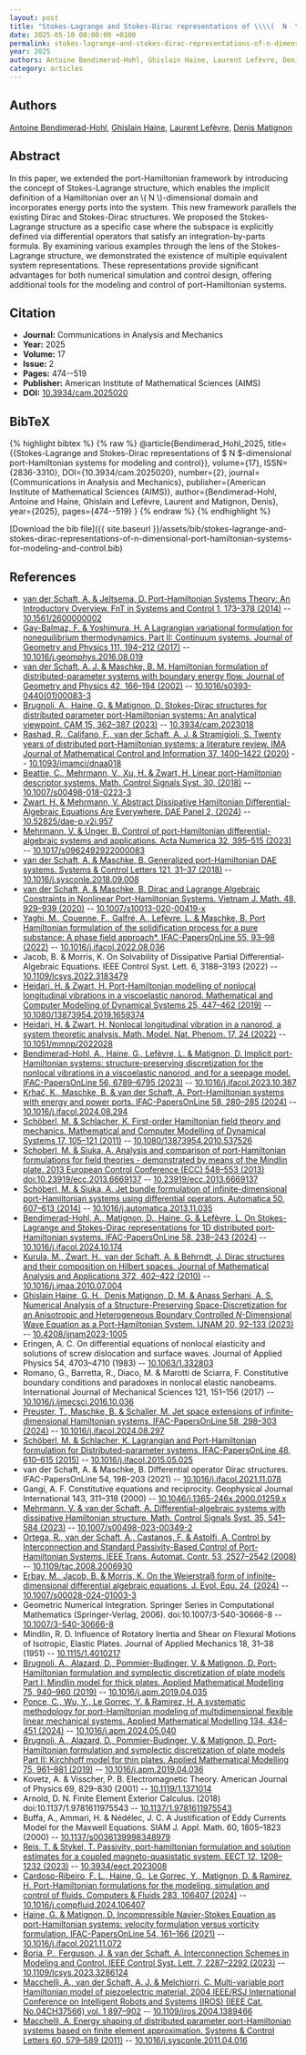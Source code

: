 ```yaml
---
layout: post
title: "Stokes-Lagrange and Stokes-Dirac representations of \\\\(  N  \\\\)-dimensional port-Hamiltonian systems for modeling and control"
date: 2025-05-10 00:00:00 +0100
permalink: stokes-lagrange-and-stokes-dirac-representations-of-n-dimensional-port-hamiltonian-systems-for-modeling-and-control
year: 2025
authors: Antoine Bendimerad-Hohl, Ghislain Haine, Laurent Lefèvre, Denis Matignon
category: articles
---
```

 
## Authors
[Antoine Bendimerad-Hohl](authors/antoine-bendimerad-Hohl), [Ghislain Haine](authors/ghislain-haine), [Laurent Lefèvre](authors/laurent-lefevre), [Denis Matignon](authors/denis-matignon)
 
## Abstract
In this paper, we extended the port-Hamiltonian framework by introducing the concept of Stokes-Lagrange structure, which enables the implicit definition of a Hamiltonian over an \\( N \\)-dimensional domain and incorporates energy ports into the system. This new framework parallels the existing Dirac and Stokes-Dirac structures. We proposed the Stokes-Lagrange structure as a specific case where the subspace is explicitly defined via differential operators that satisfy an integration-by-parts formula. By examining various examples through the lens of the Stokes-Lagrange structure, we demonstrated the existence of multiple equivalent system representations. These representations provide significant advantages for both numerical simulation and control design, offering additional tools for the modeling and control of port-Hamiltonian systems.
 
## Citation
- **Journal:** Communications in Analysis and Mechanics
- **Year:** 2025
- **Volume:** 17
- **Issue:** 2
- **Pages:** 474--519
- **Publisher:** American Institute of Mathematical Sciences (AIMS)
- **DOI:** [10.3934/cam.2025020](https://doi.org/10.3934/cam.2025020)
 
## BibTeX
{% highlight bibtex %}
{% raw %}
@article{Bendimerad_Hohl_2025,
  title={{Stokes-Lagrange and Stokes-Dirac representations of $ N $-dimensional port-Hamiltonian systems for modeling and control}},
  volume={17},
  ISSN={2836-3310},
  DOI={10.3934/cam.2025020},
  number={2},
  journal={Communications in Analysis and Mechanics},
  publisher={American Institute of Mathematical Sciences (AIMS)},
  author={Bendimerad-Hohl, Antoine and Haine, Ghislain and Lefèvre, Laurent and Matignon, Denis},
  year={2025},
  pages={474--519}
}
{% endraw %}
{% endhighlight %}
 
[Download the bib file]({{ site.baseurl }}/assets/bib/stokes-lagrange-and-stokes-dirac-representations-of-n-dimensional-port-hamiltonian-systems-for-modeling-and-control.bib)
 
## References
- [van der Schaft, A. & Jeltsema, D. Port-Hamiltonian Systems Theory: An Introductory Overview. FnT in Systems and Control 1, 173–378 (2014)](port-hamiltonian-systems-theory-an-introductory-overview) -- [10.1561/2600000002](https://doi.org/10.1561/2600000002)
- [Gay-Balmaz, F. & Yoshimura, H. A Lagrangian variational formulation for nonequilibrium thermodynamics. Part II: Continuum systems. Journal of Geometry and Physics 111, 194–212 (2017)](a-lagrangian-variational-formulation-for-nonequilibrium-thermodynamics-part-ii-continuum-systems) -- [10.1016/j.geomphys.2016.08.019](https://doi.org/10.1016/j.geomphys.2016.08.019)
- [van der Schaft, A. J. & Maschke, B. M. Hamiltonian formulation of distributed-parameter systems with boundary energy flow. Journal of Geometry and Physics 42, 166–194 (2002)](hamiltonian-formulation-of-distributed-parameter-systems-with-boundary-energy-flow) -- [10.1016/s0393-0440(01)00083-3](https://doi.org/10.1016/s0393-0440(01)00083-3)
- [Brugnoli, A., Haine, G. & Matignon, D. Stokes-Dirac structures for distributed parameter port-Hamiltonian systems: An analytical viewpoint. CAM 15, 362–387 (2023)](stokes-dirac-structures-for-distributed-parameter-port-hamiltonian-systems-an-analytical-viewpoint) -- [10.3934/cam.2023018](https://doi.org/10.3934/cam.2023018)
- [Rashad, R., Califano, F., van der Schaft, A. J. & Stramigioli, S. Twenty years of distributed port-Hamiltonian systems: a literature review. IMA Journal of Mathematical Control and Information 37, 1400–1422 (2020)](twenty-years-of-distributed-port-hamiltonian-systems-a-literature-review) -- [10.1093/imamci/dnaa018](https://doi.org/10.1093/imamci/dnaa018)
- [Beattie, C., Mehrmann, V., Xu, H. & Zwart, H. Linear port-Hamiltonian descriptor systems. Math. Control Signals Syst. 30, (2018)](linear-port-hamiltonian-descriptor-systems) -- [10.1007/s00498-018-0223-3](https://doi.org/10.1007/s00498-018-0223-3)
- [Zwart, H. & Mehrmann, V. Abstract Dissipative Hamiltonian Differential-Algebraic Equations Are Everywhere. DAE Panel 2, (2024)](abstract-dissipative-hamiltonian-differential-algebraic-equations-are-everywhere) -- [10.52825/dae-p.v2i.957](https://doi.org/10.52825/dae-p.v2i.957)
- [Mehrmann, V. & Unger, B. Control of port-Hamiltonian differential-algebraic systems and applications. Acta Numerica 32, 395–515 (2023)](control-of-port-hamiltonian-differential-algebraic-systems-and-applications) -- [10.1017/s0962492922000083](https://doi.org/10.1017/s0962492922000083)
- [van der Schaft, A. & Maschke, B. Generalized port-Hamiltonian DAE systems. Systems &amp; Control Letters 121, 31–37 (2018)](generalized-port-hamiltonian-dae-systems) -- [10.1016/j.sysconle.2018.09.008](https://doi.org/10.1016/j.sysconle.2018.09.008)
- [van der Schaft, A. & Maschke, B. Dirac and Lagrange Algebraic Constraints in Nonlinear Port-Hamiltonian Systems. Vietnam J. Math. 48, 929–939 (2020)](dirac-and-lagrange-algebraic-constraints-in-nonlinear-port-hamiltonian-systems) -- [10.1007/s10013-020-00419-x](https://doi.org/10.1007/s10013-020-00419-x)
- [Yaghi, M., Couenne, F., Galfré, A., Lefèvre, L. & Maschke, B. Port Hamiltonian formulation of the solidification process for a pure substance: A phase field approach*. IFAC-PapersOnLine 55, 93–98 (2022)](port-hamiltonian-formulation-of-the-solidification-process-for-a-pure-substance-a-phase-field-approach) -- [10.1016/j.ifacol.2022.08.036](https://doi.org/10.1016/j.ifacol.2022.08.036)
- Jacob, B. & Morris, K. On Solvability of Dissipative Partial Differential-Algebraic Equations. IEEE Control Syst. Lett. 6, 3188–3193 (2022) -- [10.1109/lcsys.2022.3183479](https://doi.org/10.1109/lcsys.2022.3183479)
- [Heidari, H. & Zwart, H. Port-Hamiltonian modelling of nonlocal longitudinal vibrations in a viscoelastic nanorod. Mathematical and Computer Modelling of Dynamical Systems 25, 447–462 (2019)](port-hamiltonian-modelling-of-nonlocal-longitudinal-vibrations-in-a-viscoelastic-nanorod) -- [10.1080/13873954.2019.1659374](https://doi.org/10.1080/13873954.2019.1659374)
- [Heidari, H. & Zwart, H. Nonlocal longitudinal vibration in a nanorod, a system theoretic analysis. Math. Model. Nat. Phenom. 17, 24 (2022)](nonlocal-longitudinal-vibration-in-a-nanorod-a-system-theoretic-analysis) -- [10.1051/mmnp/2022028](https://doi.org/10.1051/mmnp/2022028)
- [Bendimerad-Hohl, A., Haine, G., Lefèvre, L. & Matignon, D. Implicit port-Hamiltonian systems: structure-preserving discretization for the nonlocal vibrations in a viscoelastic nanorod, and for a seepage model. IFAC-PapersOnLine 56, 6789–6795 (2023)](implicit-port-hamiltonian-systems-structure-preserving-discretization-for-the-nonlocal-vibrations-in-a-viscoelastic-nanorod-and-for-a-seepage-model) -- [10.1016/j.ifacol.2023.10.387](https://doi.org/10.1016/j.ifacol.2023.10.387)
- [Krhač, K., Maschke, B. & van der Schaft, A. Port-Hamiltonian systems with energy and power ports. IFAC-PapersOnLine 58, 280–285 (2024)](port-hamiltonian-systems-with-energy-and-power-ports) -- [10.1016/j.ifacol.2024.08.294](https://doi.org/10.1016/j.ifacol.2024.08.294)
- [Schöberl, M. & Schlacher, K. First-order Hamiltonian field theory and mechanics. Mathematical and Computer Modelling of Dynamical Systems 17, 105–121 (2011)](first-order-hamiltonian-field-theory-and-mechanics) -- [10.1080/13873954.2010.537526](https://doi.org/10.1080/13873954.2010.537526)
- [Schoberl, M. & Siuka, A. Analysis and comparison of port-Hamiltonian formulations for field theories - demonstrated by means of the Mindlin plate. 2013 European Control Conference (ECC) 548–553 (2013) doi:10.23919/ecc.2013.6669137](analysis-and-comparison-of-port-hamiltonian-formulations-for-field-theories-demonstrated-by-means-of-the-mindlin-plate) -- [10.23919/ecc.2013.6669137](https://doi.org/10.23919/ecc.2013.6669137)
- [Schöberl, M. & Siuka, A. Jet bundle formulation of infinite-dimensional port-Hamiltonian systems using differential operators. Automatica 50, 607–613 (2014)](jet-bundle-formulation-of-infinite-dimensional-port-hamiltonian-systems-using-differential-operators) -- [10.1016/j.automatica.2013.11.035](https://doi.org/10.1016/j.automatica.2013.11.035)
- [Bendimerad-Hohl, A., Matignon, D., Haine, G. & Lefèvre, L. On Stokes-Lagrange and Stokes-Dirac representations for 1D distributed port-Hamiltonian systems. IFAC-PapersOnLine 58, 238–243 (2024)](on-stokes-lagrange-and-stokes-dirac-representations-for-1d-distributed-port-hamiltonian-systems) -- [10.1016/j.ifacol.2024.10.174](https://doi.org/10.1016/j.ifacol.2024.10.174)
- [Kurula, M., Zwart, H., van der Schaft, A. & Behrndt, J. Dirac structures and their composition on Hilbert spaces. Journal of Mathematical Analysis and Applications 372, 402–422 (2010)](dirac-structures-and-their-composition-on-hilbert-spaces) -- [10.1016/j.jmaa.2010.07.004](https://doi.org/10.1016/j.jmaa.2010.07.004)
- [Ghislain Haine, G. H., Denis Matignon, D. M. & Anass Serhani, A. S. Numerical Analysis of a Structure-Preserving Space-Discretization for an Anisotropic and Heterogeneous Boundary Controlled $N$-Dimensional Wave Equation as a Port-Hamiltonian System. IJNAM 20, 92–133 (2023)](numerical-analysis-of-a-structure-preserving-space-discretization-for-an-anisotropic-and-heterogeneous-boundary-controlled-n-dimensional-wave-equation-as-a-port-hamiltonian-system) -- [10.4208/ijnam2023-1005](https://doi.org/10.4208/ijnam2023-1005)
- Eringen, A. C. On differential equations of nonlocal elasticity and solutions of screw dislocation and surface waves. Journal of Applied Physics 54, 4703–4710 (1983) -- [10.1063/1.332803](https://doi.org/10.1063/1.332803)
- Romano, G., Barretta, R., Diaco, M. & Marotti de Sciarra, F. Constitutive boundary conditions and paradoxes in nonlocal elastic nanobeams. International Journal of Mechanical Sciences 121, 151–156 (2017) -- [10.1016/j.ijmecsci.2016.10.036](https://doi.org/10.1016/j.ijmecsci.2016.10.036)
- [Preuster, T., Maschke, B. & Schaller, M. Jet space extensions of infinite-dimensional Hamiltonian systems. IFAC-PapersOnLine 58, 298–303 (2024)](jet-space-extensions-of-infinite-dimensional-hamiltonian-systems) -- [10.1016/j.ifacol.2024.08.297](https://doi.org/10.1016/j.ifacol.2024.08.297)
- [Schöberl, M. & Schlacher, K. Lagrangian and Port-Hamiltonian formulation for Distributed-parameter systems. IFAC-PapersOnLine 48, 610–615 (2015)](lagrangian-and-port-hamiltonian-formulation-for-distributed-parameter-systems) -- [10.1016/j.ifacol.2015.05.025](https://doi.org/10.1016/j.ifacol.2015.05.025)
- van der Schaft, A. & Maschke, B. Differential operator Dirac structures. IFAC-PapersOnLine 54, 198–203 (2021) -- [10.1016/j.ifacol.2021.11.078](https://doi.org/10.1016/j.ifacol.2021.11.078)
- Gangi, A. F. Constitutive equations and reciprocity. Geophysical Journal International 143, 311–318 (2000) -- [10.1046/j.1365-246x.2000.01259.x](https://doi.org/10.1046/j.1365-246x.2000.01259.x)
- [Mehrmann, V. & van der Schaft, A. Differential–algebraic systems with dissipative Hamiltonian structure. Math. Control Signals Syst. 35, 541–584 (2023)](differential-algebraic-systems-with-dissipative-hamiltonian-structure) -- [10.1007/s00498-023-00349-2](https://doi.org/10.1007/s00498-023-00349-2)
- [Ortega, R., van der Schaft, A., Castanos, F. & Astolfi, A. Control by Interconnection and Standard Passivity-Based Control of Port-Hamiltonian Systems. IEEE Trans. Automat. Contr. 53, 2527–2542 (2008)](control-by-interconnection-and-standard-passivity-based-control-of-port-hamiltonian-systems) -- [10.1109/tac.2008.2006930](https://doi.org/10.1109/tac.2008.2006930)
- [Erbay, M., Jacob, B. & Morris, K. On the Weierstraß form of infinite-dimensional differential algebraic equations. J. Evol. Equ. 24, (2024)](on-the-weierstrass-form-of-infinite-dimensional-differential-algebraic-equations) -- [10.1007/s00028-024-01003-3](https://doi.org/10.1007/s00028-024-01003-3)
- Geometric Numerical Integration. Springer Series in Computational Mathematics (Springer-Verlag, 2006). doi:10.1007/3-540-30666-8 -- [10.1007/3-540-30666-8](https://doi.org/10.1007/3-540-30666-8)
- Mindlin, R. D. Influence of Rotatory Inertia and Shear on Flexural Motions of Isotropic, Elastic Plates. Journal of Applied Mechanics 18, 31–38 (1951) -- [10.1115/1.4010217](https://doi.org/10.1115/1.4010217)
- [Brugnoli, A., Alazard, D., Pommier-Budinger, V. & Matignon, D. Port-Hamiltonian formulation and symplectic discretization of plate models Part I: Mindlin model for thick plates. Applied Mathematical Modelling 75, 940–960 (2019)](port-hamiltonian-formulation-and-symplectic-discretization-of-plate-models-part-i-mindlin-model-for-thick-plates) -- [10.1016/j.apm.2019.04.035](https://doi.org/10.1016/j.apm.2019.04.035)
- [Ponce, C., Wu, Y., Le Gorrec, Y. & Ramirez, H. A systematic methodology for port-Hamiltonian modeling of multidimensional flexible linear mechanical systems. Applied Mathematical Modelling 134, 434–451 (2024)](a-systematic-methodology-for-port-hamiltonian-modeling-of-multidimensional-flexible-linear-mechanical-systems) -- [10.1016/j.apm.2024.05.040](https://doi.org/10.1016/j.apm.2024.05.040)
- [Brugnoli, A., Alazard, D., Pommier-Budinger, V. & Matignon, D. Port-Hamiltonian formulation and symplectic discretization of plate models Part II: Kirchhoff model for thin plates. Applied Mathematical Modelling 75, 961–981 (2019)](port-hamiltonian-formulation-and-symplectic-discretization-of-plate-models-part-ii-kirchhoff-model-for-thin-plates) -- [10.1016/j.apm.2019.04.036](https://doi.org/10.1016/j.apm.2019.04.036)
- Kovetz, A. & Visscher, P. B. Electromagnetic Theory. American Journal of Physics 69, 829–830 (2001) -- [10.1119/1.1371014](https://doi.org/10.1119/1.1371014)
- Arnold, D. N. Finite Element Exterior Calculus. (2018) doi:10.1137/1.9781611975543 -- [10.1137/1.9781611975543](https://doi.org/10.1137/1.9781611975543)
- Buffa, A., Ammari, H. & Nédélec, J. C. A Justification of Eddy Currents Model for the Maxwell Equations. SIAM J. Appl. Math. 60, 1805–1823 (2000) -- [10.1137/s0036139998348979](https://doi.org/10.1137/s0036139998348979)
- [Reis, T. & Stykel, T. Passivity, port-hamiltonian formulation and solution estimates for a coupled magneto-quasistatic system. EECT 12, 1208–1232 (2023)](passivity-port-hamiltonian-formulation-and-solution-estimates-for-a-coupled-magneto-quasistatic-system) -- [10.3934/eect.2023008](https://doi.org/10.3934/eect.2023008)
- [Cardoso-Ribeiro, F. L., Haine, G., Le Gorrec, Y., Matignon, D. & Ramirez, H. Port-Hamiltonian formulations for the modeling, simulation and control of fluids. Computers &amp; Fluids 283, 106407 (2024)](port-hamiltonian-formulations-for-the-modeling-simulation-and-control-of-fluids) -- [10.1016/j.compfluid.2024.106407](https://doi.org/10.1016/j.compfluid.2024.106407)
- [Haine, G. & Matignon, D. Incompressible Navier-Stokes Equation as port-Hamiltonian systems: velocity formulation versus vorticity formulation. IFAC-PapersOnLine 54, 161–166 (2021)](incompressible-navier-stokes-equation-as-port-hamiltonian-systems-velocity-formulation-versus-vorticity-formulation) -- [10.1016/j.ifacol.2021.11.072](https://doi.org/10.1016/j.ifacol.2021.11.072)
- [Borja, P., Ferguson, J. & van der Schaft, A. Interconnection Schemes in Modeling and Control. IEEE Control Syst. Lett. 7, 2287–2292 (2023)](interconnection-schemes-in-modeling-and-control) -- [10.1109/lcsys.2023.3286124](https://doi.org/10.1109/lcsys.2023.3286124)
- [Macchelli, A., van der Schaft, A. J. & Melchiorri, C. Multi-variable port Hamiltonian model of piezoelectric material. 2004 IEEE/RSJ International Conference on Intelligent Robots and Systems (IROS) (IEEE Cat. No.04CH37566) vol. 1 897–902](multi-variable-port-hamiltonian-model-of-piezoelectric-material) -- [10.1109/iros.2004.1389466](https://doi.org/10.1109/iros.2004.1389466)
- [Macchelli, A. Energy shaping of distributed parameter port-Hamiltonian systems based on finite element approximation. Systems &amp; Control Letters 60, 579–589 (2011)](energy-shaping-of-distributed-parameter-port-hamiltonian-systems-based-on-finite-element-approximation) -- [10.1016/j.sysconle.2011.04.016](https://doi.org/10.1016/j.sysconle.2011.04.016)

